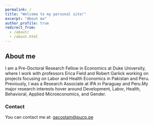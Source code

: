 ```yaml
---
permalink: /
title: "Welcome to my personal site!"
excerpt: "About me"
author_profile: true
redirect_from: 
  - /about/
  - /about.html
---
```




## About me

I am a Pre-Doctoral Research Fellow in Economics at Duke University, where I work with professors Erica Field and Robert Garlick working on projects focusing on Labor and Health Economics in Pakistan and Peru. Previously, I was a Research Associate at IPA in Paraguay and Peru.My major research interests hover around Development, Labor, Health, Behavioral, Applied Microeconomics, and Gender. 

### Contact

You can contact me at: [gacostam@pucp.pe](mailto:gacostam@pucp.pe?subject=[GitHub]%20Source%20Han%20Sans)

